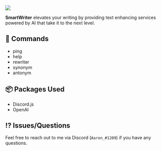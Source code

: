 <img src="https://cdn.discordapp.com/attachments/377361676514754572/1084512339514114098/Untitled3.jpg">

**SmartWriter** elevates your writing by providing text enhancing services powered by AI that take it to the next level.

## 🔗 Commands
* ping
* help
* rewriter
* synonym
* antonym

## 📦 Packages Used
* Discord.js
* OpenAI

## ⁉️ Issues/Questions
Feel free to reach out to me via Discord (`Aaron_#1209`) if you have any questions.
